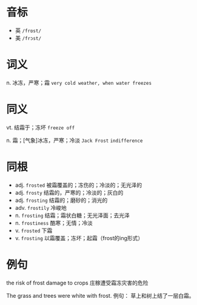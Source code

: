 # 音标

- 英 `/frɒst/`
- 美 `/frɔst/`

# 词义

n. 冰冻，严寒；霜
`very cold weather, when water freezes`

# 同义

vt. 结霜于；冻坏
`freeze off`

n. 霜；[气象]冰冻，严寒；冷淡
`Jack Frost` `indifference`

# 同根

- adj. `frosted` 被霜覆盖的；冻伤的；冷淡的；无光泽的
- adj. `frosty` 结霜的，严寒的；冷淡的；灰白的
- adj. `frosting` 结霜的；磨砂的；消光的
- adv. `frostily` 冷峻地
- n. `frosting` 结霜；霜状白糖；无光泽面；去光泽
- n. `frostiness` 酷寒；无情；冷淡
- v. `frosted` 下霜
- v. `frosting` 以霜覆盖；冻坏；起霜（frost的ing形式）

# 例句

the risk of frost damage to crops
庄稼遭受霜冻灾害的危险

The grass and trees were white with frost.
例句： 草上和树上结了一层白霜。


